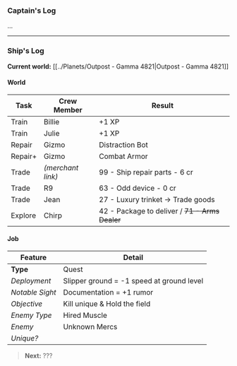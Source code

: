 ### Captain's Log

...

---

### Ship's Log

**Current world:** [[../Planets/Outpost - Gamma 4821|Outpost - Gamma 4821]]

#### World

| Task    | Crew Member       | Result                                         |
| ------- | ----------------- | ---------------------------------------------- |
| Train   | Billie            | +1 XP                                          |
| Train   | Julie             | +1 XP                                          |
| Repair  | Gizmo             | Distraction Bot                                |
| Repair+ | Gizmo             | Combat Armor                                   |
| Trade   | *(merchant link)* | 99 - Ship repair parts - 6 cr                  |
| Trade   | R9                | 63 - Odd device - 0 cr                         |
| Trade   | Jean              | 27 - Luxury trinket -> Trade goods             |
| Explore | Chirp             | 42 - Package to deliver / ~~71 - Arms Dealer~~ |

#### Job

| Feature         | Detail                                    |
| --------------- | ----------------------------------------- |
| **Type**        | Quest                                     |
| *Deployment*    | Slipper ground = -1 speed at ground level |
| *Notable Sight* | Documentation = +1 rumor                  |
| *Objective*     | Kill unique & Hold the field              |
| *Enemy Type*    | Hired Muscle                              |
| *Enemy*         | Unknown Mercs                             |
| *Unique?*       |                                           |

> **Next:** ???

